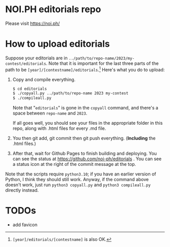 # NOI.PH editorials repo

Please visit https://noi.ph/


# How to upload editorials

Suppose your editorials are in `../path/to/repo-name/2023/my-contest/editorials`. Note that it is important for the last three parts of the path to be `[year]/[contestname]/editorials`.[^1] Here's what you do to upload:

1. Copy and compile everything.

    ```bash
    $ cd editorials
    $ ./copyall.py ../path/to/repo-name 2023 my-contest
    $ ./compileall.py
    ```

    Note that "`editorials`" is gone in the `copyall` command, and there's a space between `repo-name` and `2023`.

    If all goes well, you should see your files in the appropriate folder in this repo, along with .html files for every .md file.

2. You then git add, git commit then git push everything. (**Including** the .html files.)

3. After that, wait for Github Pages to finish building and deploying. You can see the status at https://github.com/noi-ph/editorials . You can see a status icon at the right of the commit message at the top.

Note that the scripts require `python3.10`; if you have an earlier version of Python, I think they should still work. Anyway, if the command above doesn't work, just run `python3 copyall.py` and `python3 compileall.py` directly instead.



# TODOs

- add favicon



[^1]: `[year]/editorials/[contestname]` is also OK.
